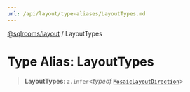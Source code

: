 ```yaml
---
url: /api/layout/type-aliases/LayoutTypes.md
---
```

[@sqlrooms/layout](../index.md) / LayoutTypes

# Type Alias: LayoutTypes

> **LayoutTypes**: `z.infer`<*typeof* [`MosaicLayoutDirection`](../variables/MosaicLayoutDirection.md)>

